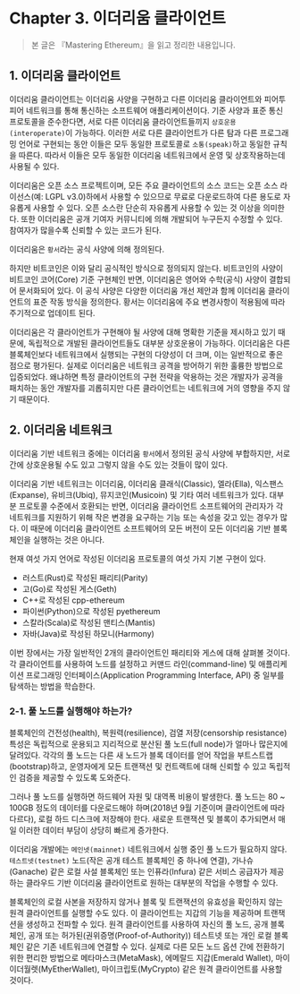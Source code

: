 # **Chapter 3. 이더리움 클라이언트**
> 본 글은 『Mastering Ethereum』을 읽고 정리한 내용입니다.

## **1. 이더리움 클라이언트**

이더리움 클라이언트는 이더리움 사양을 구현하고 다른 이더리움 클라이언트와 피어투피어 네트워크를 통해 통신하는 소프트웨어 애플리케이션이다. 기준 사양과 표준 통신 프로토콜을 준수한다면, 서로 다른 이더리움 클라이언트들끼지 `상호운용(interoperate)`이 가능하다. 이러한 서로 다른 클라이언트가 다른 탐과 다른 프로그래밍 언어로 구현되는 동안 이들은 모두 동일한 프로토콜로 `소통(speak)`하고 동일한 규칙을 따른다. 따라서 이들은 모두 동일한 이더리움 네트워크에서 운영 및 상호작용하는데 사용될 수 있다.

이더리움은 오픈 소스 프로젝트이며, 모든 주요 클라이언트의 소스 코드는 오픈 소스 라이선스(예: LGPL v3.0)하에서 사용할 수 있으므로 무료로 다운로드하여 다른 용도로 자유롭게 사용할 수 있다. 오픈 소스란 단순히 자유롭게 사용할 수 있는 것 이상을 의미한다. 또한 이더리움은 공개 기여자 커뮤니티에 의해 개발되어 누구든지 수정할 수 있다. 참여자가 많을수록 신뢰할 수 있는 코드가 된다.

이더리움은 `황서`라는 공식 사양에 의해 정의된다.

하지만 비트코인은 이와 달리 공식적인 방식으로 정의되지 않는다. 비트코인의 사양이 비트코인 코어(Core) 기준 구현체인 반면, 이더리움은 영어와 수학(공식) 사양이 결합되어 문서화되어 있다. 이 공식 사양은 다양한 이더리움 개선 제안과 함께 이더리움 클라이언트의 표준 작동 방식을 정의한다. 황서는 이더리움에 주요 변경사항이 적용됨에 따라 주기적으로 업데이트 된다.

이더리움은 각 클라이언트가 구현해야 될 사양에 대해 명확한 기준을 제시하고 있기 때문에, 독립적으로 개발된 클라이언트들도 대부분 상호운용이 가능하다. 이더리움은 다른 블록체인보다 네트워크에서 실행되는 구현의 다양성이 더 크며, 이는 일반적으로 좋은 점으로 평가된다. 실제로 이더리움은 네트워크 공격을 방어하기 위한 훌륭한 방법으로 입증되었다. 왜냐하면 특정 클라이언트의 구현 전략을 악용하는 것은 개발자가 공격을 패치하는 동안 개발자를 괴롭히지만 다른 클라이언트는 네트워크에 거의 영향을 주지 않기 때문이다.

## **2. 이더리움 네트워크**

이더리움 기반 네트워크 중에는 이더리움 `황서`에서 정의된 공식 사양에 부합하지만, 서로 간에 상호운용될 수도 있고 그렇지 않을 수도 있는 것들이 많이 있다.

이더리움 기반 네트워크는 이더리움, 이더리움 클래식(Classic), 엘라(Ella), 익스팬스(Expanse), 유비크(Ubiq), 뮤지코인(Musicoin) 및 기타 여러 네트워크가 있다. 대부분 프로토콜 수준에서 호환되는 반면, 이더리움 클라이언트 소프트웨어의 관리자가 각 네트워크를 지원하기 위해 작은 변경을 요구하는 기능 또는 속성을 갖고 있는 경우가 많다. 이 때문에 이더리움 클라이언트 소프트웨어의 모든 버전이 모든 이더리움 기반 블록체인을 실행하는 것은 아니다.

현재 여섯 가지 언어로 작성된 이더리움 프로토콜의 여섯 가지 기본 구현이 있다.

* 러스트(Rust)로 작성된 패리티(Parity)
* 고(Go)로 작성된 게스(Geth)
* C++로 작성된 cpp-ethereum
* 파이썬(Python)으로 작성된 pyethereum
* 스칼라(Scala)로 작성된 맨티스(Mantis)
* 자바(Java)로 작성된 하모니(Harmony)

이번 장에서는 가장 일반적인 2개의 클라이언트인 패리티와 게스에 대해 살펴볼 것이다. 각 클라이언트를 사용하여 노드를 설정하고 커맨드 라인(command-line) 및 애플리케이션 프로그래밍 인터페이스(Application Programming Interface, API) 중 일부를 탐색하는 방법을 학습한다.

### **2-1. 풀 노드를 실행해야 하는가?**

블록체인의 건전성(health), 복원력(resilience), 검열 저장(censorship resistance) 특성은 독립적으로 운용되고 지리적으로 분산된 풀 노드(full node)가 얼마나 많은지에 달려있다. 각각의 풀 노드는 다른 새 노드가 블록 데이터를 얻어 작업을 부트스트랩(bootstrap)하고, 운영자에게 모든 트랜잭션 및 컨트랙트에 대해 신뢰할 수 있고 독립적인 검증을 제공할 수 있도록 도와준다.

그러나 풀 노드를 실행하면 하드웨어 자원 및 대역폭 비용이 발생한다. 풀 노드는 80 ~ 100GB 정도의 데이터를 다운로드해야 하며(2018년 9월 기준이며 클라이언트에 따라 다르다), 로컬 하드 디스크에 저장해야 한다. 새로운 트랜잭션 및 블록이 추가되면서 매일 이러한 데이터 부담이 상당히 빠르게 증가한다.

이더리움 개발에는 `메인넷(mainnet)` 네트워크에서 실행 중인 풀 노드가 필요하지 않다. `테스트넷(testnet)` 노드(작은 공개 테스트 블록체인 중 하나에 연결), 가나슈(Ganache) 같은 로컬 사설 블록체인 또는 인퓨라(Infura) 같은 서비스 공급자가 제공하는 클라우드 기반 이더리움 클라이언트로 원하는 대부분의 작업을 수행할 수 있다.

블록체인의 로컬 사본을 저장하지 않거나 블록 및 트랜잭션의 유효성을 확인하지 않는 원격 클라이언트를 실행할 수도 있다. 이 클라이언트는 지갑의 기능을 제공하며 트랜잭션을 생성하고 전파할 수 있다. 원격 클라이언트를 사용하여 자신의 풀 노드, 공개 블록체인, 공개 또는 허가된(권위증명(Proof-of-Authority)) 테스트넷 또는 개인 로컬 블록체인 같은 기존 네트워크에 연결할 수 있다. 실제로 다른 모든 노드 옵션 간에 전환하기 위한 편리한 방법으로 메타마스크(MetaMask), 에메랄드 지갑(Emerald Wallet), 마이이더월렛(MyEtherWallet), 마이크립토(MyCrypto) 같은 원격 클라이언트를 사용할 것이다.

